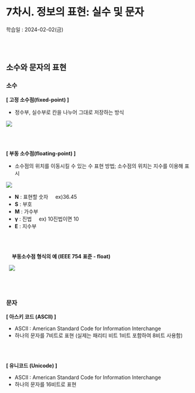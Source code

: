 # 7차시. 정보의 표현: 실수 및 문자
학습일 : 2024-02-02(금)

</br></br>

## 소수와 문자의 표현
### 소수
**[ 고정 소수점(fixed-point) ]**
- 정수부, 실수부로 칸을 나누어 그대로 저장하는 방식

<img src ="https://github.com/fsm12/Hanbit-CS101/assets/74345771/5bd92b1c-7a9c-4f82-b617-628d978c072d">

</br></br>

**[ 부동 소수점(floating-point) ]**

- 소수점의 위치를 이동시킬 수 있는 수 표현 방법; 소수점의 위치는 지수를 이용해 표시

<img src ="https://github.com/fsm12/Hanbit-CS101/assets/74345771/d7eb0cb4-ac3e-4099-bb12-741c4bf06881">

- **N** : 표현할 숫자 &nbsp; &nbsp; ex)36.45
- **S** : 부호
- **M** : 가수부 
- **γ** : 진법 &nbsp; &nbsp; ex) 10진법이면 10
- **E** : 지수부

</br></br>

&nbsp; &nbsp; **부동소수점 형식의 예 (IEEE 754 표준 - float)**

&nbsp; <img src ="https://github.com/fsm12/Hanbit-CS101/assets/74345771/73cabc36-f70b-4ab4-9701-5194458e2f37">

</br></br>

### 문자
**[ 아스키 코드 (ASCII) ]**

- ASCII : American Standard Code for Information Interchange
- 하나의 문자를 7비트로 표현 (실제는 패리티 비트 1비트 포함하여 8비트 사용함)

</br></br>

**[ 유니코드 (Unicode) ]**

- ASCII : American Standard Code for Information Interchange
- 하나의 문자를 16비트로 표현
